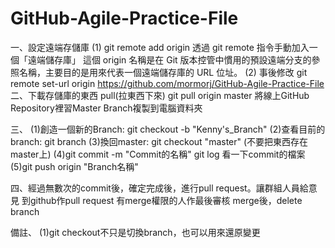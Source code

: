 # GitHub-Agile-Practice-File

一、設定遠端存儲庫
(1)
git remote add origin
透過 git remote 指令手動加入一個「遠端儲存庫」
這個 origin 名稱是在 Git 版本控管中慣用的預設遠端分支的參照名稱，主要目的是用來代表一個遠端儲存庫的 URL 位址。
(2)
事後修改
git remote set-url origin https://github.com/mormorj/GitHub-Agile-Practice-File
二、下載存儲庫的東西 pull(拉東西下來)
git pull origin master
將線上GitHub Repository裡習Master Branch複製到電腦資料夾

三、
(1)創造一個新的Branch: git checkout -b "Kenny's_Branch"
(2)查看目前的branch: git branch
(3)換回master: git checkout "master"   (不要把東西存在master上)
(4)git commit -m "Commit的名稱"
    git log 看一下commit的檔案
(5)git push origin "Branch名稱"

四、經過無數次的commit後，確定完成後，進行pull request。讓群組人員給意見
到github作pull request
有merge權限的人作最後審核
merge後，delete branch

備註、
(1)git checkout不只是切換branch，也可以用來還原變更